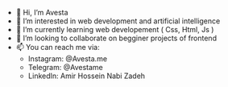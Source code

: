 - 👋 Hi, I’m Avesta
- 👀 I’m interested in web development and artificial intelligence
- 🌱 I’m currently learning web developement ( Css, Html, Js )
- 💞️ I’m looking to collaborate on begginer projects of frontend
- 📫 You can reach me via:
  - Instagram: @Avesta.me 
  - Telegram: @Avestame
  - LinkedIn: Amir Hossein Nabi Zadeh

<!---
Avestami/Avestami is a ✨ special ✨ repository because its `README.md` (this file) appears on your GitHub profile.
You can click the Preview link to take a look at your changes.
--->

